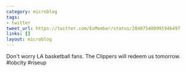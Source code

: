 ```yaml
---
category: microblog
tags:
- twitter
tweet_url: https://twitter.com/ExMember/status/204075400995946497
links: []
layout: microblog
---
```

Don't worry LA basketball fans. The Clippers will redeem us tomorrow. #lobcity #riseup
